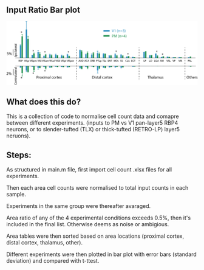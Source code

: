 ## Input Ratio Bar plot

<img src="https://github.com/zhiwen10/Whole_Brain_Input_Mapping/blob/master/average_area_input_ratio/git_bar_example2.png" />

## What does this do?
This is a collection of code to normalise cell count data and comapre between different experiments.
(inputs to PM vs V1 pan-layer5 RBP4 neurons, or to slender-tufted (TLX) or thick-tufted (RETRO-LP) layer5 neruons).

## Steps:
As structured in main.m file, first import cell count .xlsx files for all experiments.

Then each area cell counts were normalised to total input counts in each sample.

Experiments in the same group were thereafter avaraged.

Area ratio of any of the 4 experimental conditions exceeds 0.5%, then it's included in the final list. Otherwise deems as noise or ambigious.

Area tables were then sorted based on area locations (proximal cortex, distal cortex, thalamus, other).

Different experiments were then plotted in bar plot with error bars (standard deviation) and compared with t-ttest.



